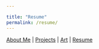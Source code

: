 ```yaml
---

title: "Resume"
permalink: /resume/
---
```


[About Me](/index.md/) | [Projects](/Projects.md/) | [Art](/Art.md/) | [Resume](/Resume.md/) 
<object data="assets/resumePDF.png" width="100%" height="100%" type='application/pdf'/>
